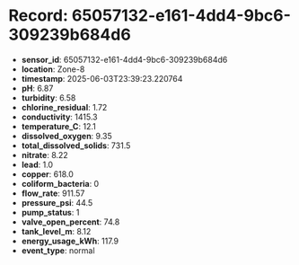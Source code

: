 # Record: 65057132-e161-4dd4-9bc6-309239b684d6

- **sensor_id**: 65057132-e161-4dd4-9bc6-309239b684d6
- **location**: Zone-8
- **timestamp**: 2025-06-03T23:39:23.220764
- **pH**: 6.87
- **turbidity**: 6.58
- **chlorine_residual**: 1.72
- **conductivity**: 1415.3
- **temperature_C**: 12.1
- **dissolved_oxygen**: 9.35
- **total_dissolved_solids**: 731.5
- **nitrate**: 8.22
- **lead**: 1.0
- **copper**: 618.0
- **coliform_bacteria**: 0
- **flow_rate**: 911.57
- **pressure_psi**: 44.5
- **pump_status**: 1
- **valve_open_percent**: 74.8
- **tank_level_m**: 8.12
- **energy_usage_kWh**: 117.9
- **event_type**: normal